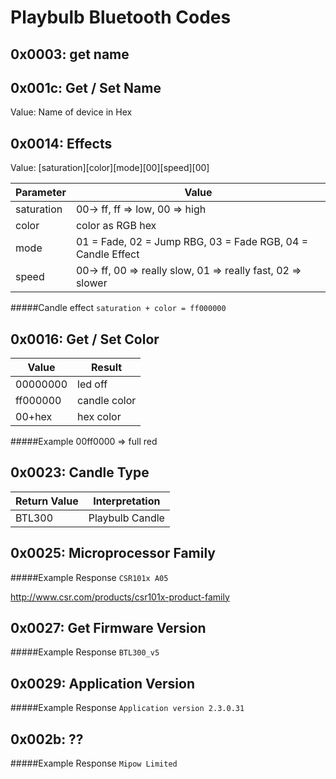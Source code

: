 Playbulb Bluetooth Codes
====================
0x0003: get name
---------------------
0x001c: Get / Set Name
---------------------
Value: Name of device in Hex


0x0014: Effects
---------------------
Value: [saturation][color][mode][00][speed][00]

Parameter  | Value
------------- | -------------
saturation | 00-> ff, ff => low, 00 => high
color | color as RGB hex
mode  | 01 = Fade, 02 = Jump RBG, 03 = Fade RGB, 04 = Candle Effect
speed | 00-> ff, 00 => really slow, 01 => really fast, 02 => slower

#####Candle effect
`saturation + color = ff000000`


0x0016: Get / Set Color
---------------------
Value  | Result
------------- | -------------
00000000 | led off
ff000000 | candle color
00+hex  | hex color

#####Example
00ff0000 => full red


0x0023: Candle Type
---------------------
Return Value  | Interpretation
------------- | -------------
BTL300  | Playbulb Candle

0x0025: Microprocessor Family
---------------------
#####Example Response
`CSR101x A05`

http://www.csr.com/products/csr101x-product-family

0x0027: Get Firmware Version
---------------------
#####Example Response
`BTL300_v5`

0x0029: Application Version
---------------------
#####Example Response
`Application version 2.3.0.31`

0x002b: ??
---------------------
#####Example Response
`Mipow Limited`

